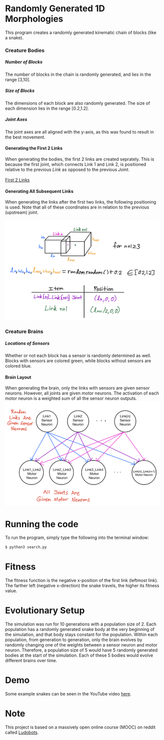 # Randomly Generated 1D Morphologies

This program creates a randomly generated kinematic chain of blocks (like a snake).


### Creature Bodies

##### Number of Blocks
The number of blocks in the chain is randomly generated, and lies in the range [3,10].

##### Size of Blocks
The dimensions of each block are also randomly generated. The size of each dimension lies in the range [0.2,1.2].

##### Joint Axes
The joint axes are all aligned with the y-axis, as this was found to result in the best movement.

#### Generating the First 2 Links

When generating the bodies, the first 2 links are created seprately. This is because the first joint, which connects Link 1 and Link 2, is positioned relative to the previous _Link_ as opposed to the previous _Joint_.
<br/>
<br/>
[First 2 Links](images/first_two_links.PNG "First 2 Links")

#### Generating All Subsequent Links

When generating the links after the first two links, the following positioning is used. Note that all of these coordinates are in relation to the previous (upstream) joint.
<br/>
<br/>
![All Other Links](images/subsequent_links.PNG "All Other Links")



### Creature Brains

##### Locations of Sensors

Whether or not each block has a sensor is randomly determined as well. Blocks with sensors are colored green, while blocks without sensors are colored blue.

#### Brain Layout

When generating the brain, only the links with sensors are given sensor neurons. However, all joints are given motor neurons. The activation of each motor neuron is a weighted sum of all the sensor neuron outputs.
![Brain Layout](images/brain_layout.PNG "Brain Layout")



# Running the code

To run the program, simply type the following into the terminal window:

```bash
$ python3 search.py
```



# Fitness

The fitness function is the negative x-position of the first link (leftmost link). The farther left (negative x-direction) the snake travels, the higher its fitness value.



# Evolutionary Setup

The simulation was run for 10 generations with a population size of 2. Each population has a randomly generated snake body at the very beginning of the simulation, and that body stays constant for the population. Within each population, from generation to generation, only the brain evolves by randomly changing one of the weights between a sensor neuron and motor neuron. Therefore, a population size of 5 would have 5 randomly generated bodies at the start of the simulation. Each of these 5 bodies would evolve different brains over time.



# Demo

Some example snakes can be seen in the YouTube video [here](https://youtu.be/ctL79FnjyLk).



# Note

This project is based on a massively open online course (MOOC) on reddit called [Ludobots](https://www.reddit.com/r/ludobots/wiki/installation/).